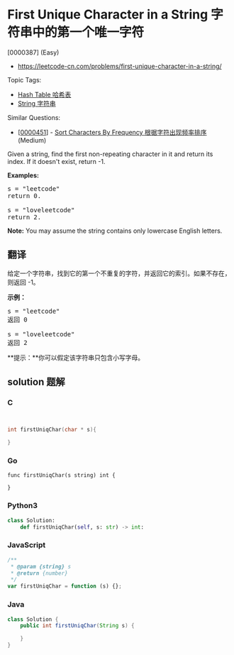 # First Unique Character in a String 字符串中的第一个唯一字符

[0000387] (Easy)

- https://leetcode-cn.com/problems/first-unique-character-in-a-string/

Topic Tags:

- [Hash Table 哈希表](https://leetcode-cn.com/tag/hash-table/)
- [String 字符串](https://leetcode-cn.com/tag/string/)

Similar Questions:

- [[0000451](https://leetcode-cn.com/problems/sort-characters-by-frequency/)] - [Sort Characters By Frequency 根据字符出现频率排序](./0000451.sort-characters-by-frequency.md) (Medium)

Given a string, find the first non-repeating character in it and return its index. If it doesn't exist, return -1.

**Examples:**

<pre>s = "leetcode"
return 0.

s = "loveleetcode"
return 2.
</pre>

**Note:** You may assume the string contains only lowercase English letters.

## 翻译

给定一个字符串，找到它的第一个不重复的字符，并返回它的索引。如果不存在，则返回 -1。

**示例：**

<pre>s = "leetcode"
返回 0

s = "loveleetcode"
返回 2
</pre>

**提示：**你可以假定该字符串只包含小写字母。

## solution 题解

### C

```c


int firstUniqChar(char * s){

}
```

### Go

```golang
func firstUniqChar(s string) int {

}
```

### Python3

```python
class Solution:
    def firstUniqChar(self, s: str) -> int:
```

### JavaScript

```javascript
/**
 * @param {string} s
 * @return {number}
 */
var firstUniqChar = function (s) {};
```

### Java

```java
class Solution {
    public int firstUniqChar(String s) {

    }
}
```
